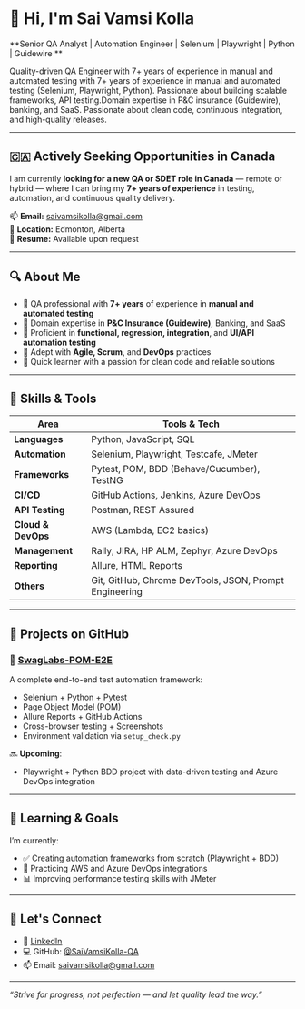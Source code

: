 # 👋 Hi, I'm Sai Vamsi Kolla

**Senior QA Analyst | Automation Engineer | Selenium | Playwright | Python | Guidewire **

Quality-driven QA Engineer with 7+ years of experience in manual and automated testing with 7+ years of experience in manual and automated testing (Selenium, Playwright, Python). Passionate about building scalable frameworks, API testing.Domain expertise in P&C insurance (Guidewire), banking, and SaaS. Passionate about clean code, continuous integration, and high-quality releases.

---

## 🇨🇦 Actively Seeking Opportunities in Canada

I am currently **looking for a new QA or SDET role in Canada** — remote or hybrid — where I can bring my **7+ years of experience** in testing, automation, and continuous quality delivery.

📫 **Email:** saivamsikolla@gmail.com  
📍 **Location:** Edmonton, Alberta  
📝 **Resume:** Available upon request

---

## 🔍 About Me

- 🧪 QA professional with **7+ years** of experience in **manual and automated testing**
- 🏢 Domain expertise in **P&C Insurance (Guidewire)**, Banking, and SaaS
- 🧰 Proficient in **functional, regression, integration**, and **UI/API automation testing**
- 🚀 Adept with **Agile, Scrum**, and **DevOps** practices
- 🧠 Quick learner with a passion for clean code and reliable solutions

---

## 🧰 Skills & Tools

| Area               | Tools & Tech                                                                 |
|--------------------|------------------------------------------------------------------------------|
| **Languages**      | Python, JavaScript, SQL                                                      |
| **Automation**     | Selenium, Playwright, Testcafe, JMeter                                       |
| **Frameworks**     | Pytest, POM, BDD (Behave/Cucumber), TestNG                                   |
| **CI/CD**          | GitHub Actions, Jenkins, Azure DevOps                                        |
| **API Testing**    | Postman, REST Assured                                                        |
| **Cloud & DevOps** | AWS (Lambda, EC2 basics)                                                     |
| **Management**     | Rally, JIRA, HP ALM, Zephyr, Azure DevOps                                    |
| **Reporting**      | Allure, HTML Reports                                                         |
| **Others**         | Git, GitHub, Chrome DevTools, JSON, Prompt Engineering                       |

---

## 🚧 Projects on GitHub

### 🧪 [SwagLabs-POM-E2E](https://github.com/VamsiKolla-QA/SwagLabs-POM-E2E)
A complete end-to-end test automation framework:
- Selenium + Python + Pytest
- Page Object Model (POM)
- Allure Reports + GitHub Actions
- Cross-browser testing + Screenshots
- Environment validation via `setup_check.py`

🔜 **Upcoming**:
- Playwright + Python BDD project with data-driven testing and Azure DevOps integration

---

## 🎯 Learning & Goals

I’m currently:
- ✅ Creating automation frameworks from scratch (Playwright + BDD)
- 🔄 Practicing AWS and Azure DevOps integrations
- 📊 Improving performance testing skills with JMeter

---

## 🤝 Let's Connect

- 💼 [LinkedIn](https://www.linkedin.com/in/saivamsi-kolla/)
- 💻 GitHub: [@SaiVamsiKolla-QA](https://github.com/SaiVamsiKolla-QA)
- 📫 Email: saivamsikolla@gmail.com

---

_“Strive for progress, not perfection — and let quality lead the way.”_
